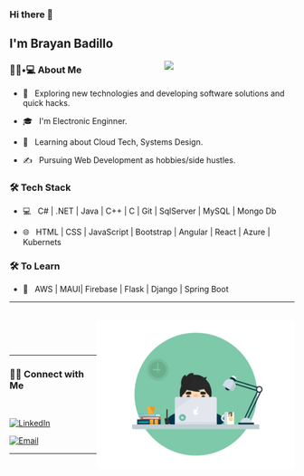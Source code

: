 ### Hi there 👋<h2> I'm Brayan Badillo</h2>

<img align='right' src="https://media.giphy.com/media/M9gbBd9nbDrOTu1Mqx/giphy.gif" width="230">

<h3> 👨🏻•💻 About Me </h3>



- 🤔 &nbsp; Exploring new technologies and developing software solutions and quick hacks.

- 🎓 &nbsp; I'm Electronic Enginner.

- 🌱 &nbsp; Learning about Cloud Tech, Systems Design.

- ✍️ &nbsp; Pursuing Web Development as hobbies/side hustles.



<h3>🛠 Tech Stack</h3>



- 💻 &nbsp; C# | .NET | Java | C++ | C | Git | SqlServer | MySQL | Mongo Db

- 🌐 &nbsp; HTML | CSS | JavaScript | Bootstrap | Angular | React | Azure | Kubernets


<h3>🛠 To Learn</h3>

- 🔧 &nbsp; AWS | MAUI| Firebase | Flask | Django | Spring Boot

<hr>

<br/>

<img src="https://github.com/nirala69/nirala69/blob/master/70804f7e25b11f29db904f2fa7b4cd9d.gif" width="350" align='right'>

<br><br>



<hr>



<h3> 🤝🏻 Connect with Me </h3>

<br>


<p align="center">


<a href="https://www.linkedin.com/in/ingbrayanbadillo/"><img alt="LinkedIn" src="https://img.shields.io/badge/LinkedIn-ingBrayanBadillo-blue?style=flat-square&logo=linkedin"></a>

<a href="mailto:brabadi120413@gmail.com"><img alt="Email" src="https://img.shields.io/badge/Email-brabadi120413@gmail.com-blue?style=flat-square&logo=gmail"></a>

</p>


<hr>

